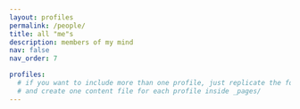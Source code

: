 ```yaml
---
layout: profiles
permalink: /people/
title: all "me"s
description: members of my mind
nav: false
nav_order: 7

profiles:
  # if you want to include more than one profile, just replicate the following block
  # and create one content file for each profile inside _pages/
---
```

